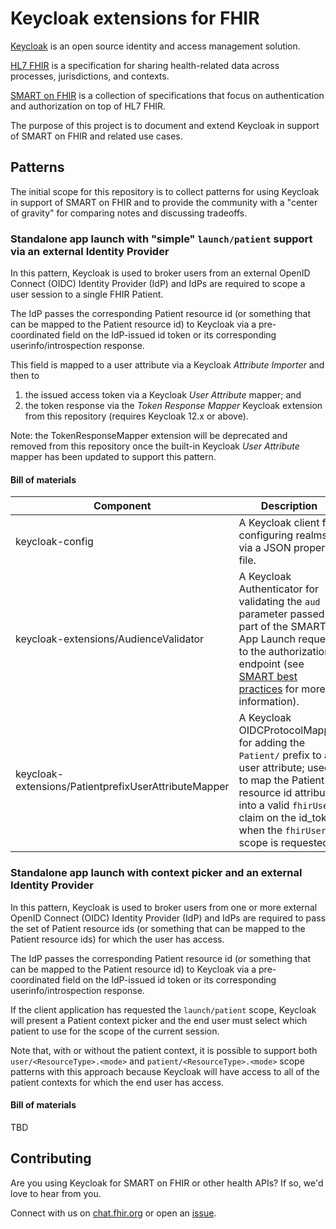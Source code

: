 # Keycloak extensions for FHIR
<!-- Build Status, is a great thing to have at the top of your repository, it shows that you take your CI/CD as first class citizens -->
<!-- [![Build Status](https://travis-ci.org/jjasghar/ibm-cloud-cli.svg?branch=master)](https://travis-ci.org/jjasghar/ibm-cloud-cli) -->

[Keycloak](https://www.keycloak.org) is an open source identity and access management solution.

[HL7 FHIR](https://www.hl7.org/fhir) is a specification for sharing health-related data across processes, jurisdictions, and contexts.

[SMART on FHIR](https://docs.smarthealthit.org) is a collection of specifications that focus on authentication and authorization on top of HL7 FHIR.

The purpose of this project is to document and extend Keycloak in support of SMART on FHIR and related use cases.

## Patterns
The initial scope for this repository is to collect patterns for using Keycloak in support of SMART on FHIR and to provide the community with a "center of gravity" for comparing notes and discussing tradeoffs.

### Standalone app launch with "simple" `launch/patient` support via an external Identity Provider
In this pattern, Keycloak is used to broker users from an external OpenID Connect (OIDC) Identity Provider (IdP) and IdPs are required to scope a user session to a single FHIR Patient.

The IdP passes the corresponding Patient resource id (or something that can be mapped to the Patient resource id) to Keycloak via a pre-coordinated field on the IdP-issued id token or its corresponding userinfo/introspection response.

This field is mapped to a user attribute via a Keycloak *Attribute Importer* and then to
1. the issued access token via a Keycloak *User Attribute* mapper; and
2. the token response via the *Token Response Mapper* Keycloak extension from this repository (requires Keycloak 12.x or above).

Note: the TokenResponseMapper extension will be deprecated and removed from this repository once the built-in Keycloak *User Attribute* mapper has been updated to support this pattern.

#### Bill of materials
| Component | Description |
|-----------|-------------|
| keycloak-config | A Keycloak client for configuring realms via a JSON property file. |
| keycloak-extensions/AudienceValidator | A Keycloak Authenticator for validating the `aud` parameter passed as part of the SMART App Launch request to the authorization endpoint (see [SMART best practices](http://docs.smarthealthit.org/authorization/best-practices/#25-access-token-phishing-by-counterfeit-resource-servers) for more information). |
| keycloak-extensions/PatientprefixUserAttributeMapper | A Keycloak OIDCProtocolMapper for adding the `Patient/` prefix to a user attribute; used to map the Patient resource id attribute into a valid `fhirUser` claim on the id_token when the `fhirUser` scope is requested. |

### Standalone app launch with context picker and an external Identity Provider
In this pattern, Keycloak is used to broker users from one or more external OpenID Connect (OIDC) Identity Provider (IdP) and IdPs are required to pass the set of Patient resource ids (or something that can be mapped to the Patient resource ids) for which the user has access.

The IdP passes the corresponding Patient resource id (or something that can be mapped to the Patient resource id) to Keycloak via a pre-coordinated field on the IdP-issued id token or its corresponding userinfo/introspection response.

If the client application has requested the `launch/patient` scope, Keycloak will present a Patient context picker and the end user must select which patient to use for the scope of the current session.

Note that, with or without the patient context, it is possible to support both `user/<ResourceType>.<mode>` and `patient/<ResourceType>.<mode>` scope patterns with this approach because Keycloak will have access to all of the patient contexts for which the end user has access.

#### Bill of materials
TBD

## Contributing
Are you using Keycloak for SMART on FHIR or other health APIs? If so, we'd love to hear from you.

Connect with us on [chat.fhir.org](https://chat.fhir.org/#narrow/stream/179170-smart/topic/Keycloak.20for.20SMART.20authz)
or open an [issue](https://github.com/Alvearie/keycloak-extensions-for-fhir/issues).
